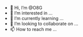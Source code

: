 - 👋 Hi, I’m @O8G
- 👀 I’m interested in ...
- 🌱 I’m currently learning ...
- 💞️ I’m looking to collaborate on ...
- 📫 How to reach me ...

<!---
O8G/O8G is a ✨ special ✨ repository because its `README.md` (this file) appears on your GitHub profile.
You can click the Preview link to take a look at your changes.
--->
